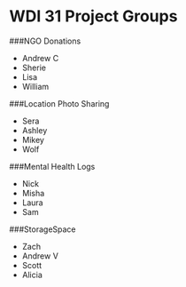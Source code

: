 # WDI 31 Project Groups

###NGO Donations 
-  Andrew C  
-  Sherie  
-  Lisa  
-  William  

###Location Photo Sharing   
-  Sera
-  Ashley  
-  Mikey  
-  Wolf  

###Mental Health Logs  
-  Nick  
-  Misha  
-  Laura  
-  Sam  

###StorageSpace  
-  Zach  
-  Andrew V  
-  Scott  
-  Alicia  

